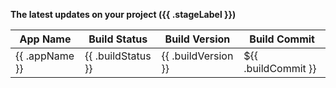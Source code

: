 **The latest updates on your project ({{ .stageLabel }})**
<table>
  <thead>
    <tr>
      <th> App Name </th>
      <th> Build Status </th>
      <th> Build Version </th>
      <th> Build Commit </th>
    </tr>
  </thead>
  <tbody>
    <tr>
      <td> {{ .appName }} </td>
      <td> {{ .buildStatus }} </td>
      <td> {{ .buildVersion }} </td>
      <td> ${{ .buildCommit }} </td>
  </tbody>
</table>
